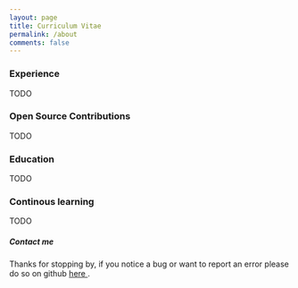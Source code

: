 ```yaml
---
layout: page
title: Curriculum Vitae
permalink: /about
comments: false
---
```


<div class="row justify-content-between">
<div class="col-md-8 pr-5">

<h3>Experience</h3>

TODO

<h3>Open Source Contributions</h3>

TODO
<h3>Education</h3>

TODO
<h3>Continous learning</h3>
TODO

</div>

<div class="col-md-4">

<div class="sticky-top sticky-top-80">
<h5>Contact me</h5>

<p> Thanks for stopping by, if you notice a bug or want to report an error please do so on github <a target="_blank" href="https://github.com/mohamed-ali/mohamed-ali.github.io"> here <i class="fab fa-github"></i></a>.</p>

</div>
</div>
</div>
